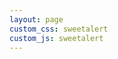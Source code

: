 ```yaml
---
layout: page
custom_css: sweetalert
custom_js: sweetalert
---
```

<script>
$(document).ready(function() {
swal({ 
  title: "Thanks",
   text: "I'll get back to you ASAP",
    imageUrl: "/img/thumbs-up.jpg" 
  },
  function(){
    window.location.href = '';
});
});
</script>